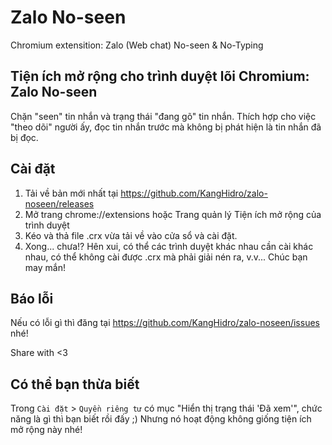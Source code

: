 # Zalo No-seen
Chromium extensition: Zalo (Web chat) No-seen &amp; No-Typing

Tiện ích mở rộng cho trình duyệt lõi Chromium: Zalo No-seen
--
Chặn "seen" tin nhắn và trạng thái "đang gõ" tin nhắn.
Thích hợp cho việc "theo dõi" người ấy, đọc tin nhắn trước mà không bị phát hiện là tin nhắn đã bị đọc.

Cài đặt
--
1. Tải về bản mới nhất tại https://github.com/KangHidro/zalo-noseen/releases
2. Mở trang chrome://extensions hoặc Trang quản lý Tiện ích mở rộng của trình duyệt
3. Kéo và thả file .crx vừa tải về vào cửa sổ và cài đặt.
4. Xong... chưa!? Hên xui, có thể các trình duyệt khác nhau cần cài khác nhau, có thể không cài được .crx mà phải giải nén ra, v.v...
Chúc bạn may mắn!

Báo lỗi
--
Nếu có lỗi gì thì đăng tại https://github.com/KangHidro/zalo-noseen/issues nhé!

Share with <3

Có thể bạn thừa biết
--
Trong `Cài đặt` > `Quyền riêng tư` có mục "Hiển thị trạng thái 'Đã xem'", chức năng là gì thì bạn biết rồi đấy ;) Nhưng nó hoạt động không giống tiện ích mở rộng này nhé!

